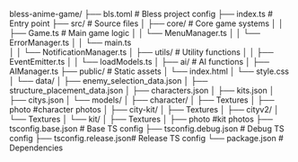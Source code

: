 bless-anime-game/
├── bls.toml              # Bless project config
├── index.ts               # Entry point
├── src/                  # Source files
│   ├── core/            # Core game systems
│   │   ├── Game.ts      # Main game logic
│   │   └── MenuManager.ts
│   │   └── ErrorManager.ts
│   │   └── main.ts         
│   │   └── NotificationManager.ts
│   ├── utils/           # Utility functions
│   │   ├── EventEmitter.ts
│   │   └── loadModels.ts
│   ├── ai/           # AI functions
│       ├── AIManager.ts
├── public/              # Static assets
│   └── index.html
│   └── style.css
│   └── data/
│       ├── enemy_selection_data.json
│       ├── structure_placement_data.json
│       ├── characters.json
│       ├── kits.json
│       ├── citys.json
│   └── models/
│       ├── character/
│               ├── Textures
│               ├── photo  #character photos
│      ├── city-kit/
│               ├── Textures
│               ├── cityv2/
│                 └── Textures
│      └── kit/
│           ├── Textures
│           ├── photo    #kit photos
├── tsconfig.base.json   # Base TS config
├── tsconfig.debug.json  # Debug TS config
├── tsconfig.release.json# Release TS config
└── package.json         # Dependencies

